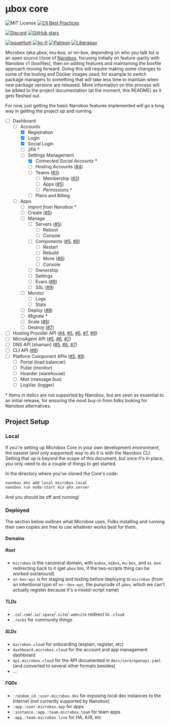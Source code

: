 # µbox core

![MIT License](https://img.shields.io/github/license/mu-box/core)
[![CII Best Practices](https://bestpractices.coreinfrastructure.org/projects/3162/badge)](https://bestpractices.coreinfrastructure.org/projects/3162)

[![Discord](https://img.shields.io/discord/610589644651888651?logo=discord&style=social)](https://discord.gg/MCDdHfy)
[![GitHub stars](https://img.shields.io/github/stars/mu-box/core?style=social)](https://github.com/mu-box/core)

[![IssueHunt](https://img.shields.io/badge/fund-an_issue-blue)](https://issuehunt.io/o/mu-box)
[![ko-fi](https://img.shields.io/badge/donate-on_ko--fi-blue)](https://ko-fi.com/microbox)
[![Patreon](https://img.shields.io/endpoint.svg?url=https%3A%2F%2Fshieldsio-patreon.herokuapp.com%2Fmicrobox%2Fpledges)](https://patreon.com/microbox)
[![Liberapay](https://img.shields.io/liberapay/receives/microbox?logo=liberapay)](https://liberapay.com/microbox/)

Microbox (aka µbox, mu-box, or mi-box, depending on who you talk to) is an open
source clone of [Nanobox](https://nanobox.io), focusing initially on
feature-parity with Nanobox v1 (boxfiles), then on adding features and
maintaining the boxfile approach moving forward. Doing this will require making
some changes to some of the tooling and Docker images used, for example to
switch package managers to something that will take less time to maintain when
new package versions are released. More information on this process will be
added to the project documentation (at the moment, this README) as it gets
fleshed out.

For now, just getting the basic Nanobox features implemented will go a long way
in getting the project up and running.

- [ ] Dashboard
   - [ ] Accounts
      - [x] Registration
      - [x] Login
      - [x] Social Login
      - [ ] _2FA_ \*
      - [ ] Settings Management
         - [x] _Connected Social Accounts_ \*
         - [ ] Hosting Accounts ([#4][])
         - [ ] Teams ([#3][])
            - [ ] Membership ([#3][])
            - [ ] Apps ([#5][])
            - [ ] _Permissions_ \*
         - [ ] Plans and Billing
   - [ ] Apps
      - [ ] _Import from Nanobox_ \*
      - [ ] Create ([#5][])
      - [ ] Manage
         - [ ] Servers ([#5][])
            - [ ] Reboot
            - [ ] Console
         - [ ] Components ([#5][], [#8][])
            - [ ] Restart
            - [ ] Rebuild
            - [ ] Move ([#6][])
            - [ ] Console
         - [ ] Ownership
         - [ ] Settings
         - [ ] Evars ([#9][])
         - [ ] SSL ([#9][])
      - [ ] Monitor
         - [ ] Logs
         - [ ] Stats
      - [ ] Deploy ([#8][])
      - [ ] _Migrate_ \*
      - [ ] Scale ([#6][])
      - [ ] Destroy ([#7][])
- [ ] Hosting Provider API ([#4][], [#5][], [#6][], [#7][], [#9][])
- [ ] MicroAgent API ([#5][], [#6][], [#7][])
- [ ] DNS API (shaman) ([#5][], [#6][], [#7][])
- [ ] CLI API ([#8][])
- [ ] Platform Component APIs ([#5][], [#9][])
   - [ ] Portal (load balancer)
   - [ ] Pulse (monitor)
   - [ ] Hoarder (warehouse)
   - [ ] Mist (message bus)
   - [ ] LogVac (logger)

\* Items _in italics_ are not supported by Nanobox, but are seen as essential to
an initial release, for ensuring the most buy-in from folks looking for Nanobox
alternatives.

[#3]: https://github.com/mu-box/core/issues/3
[#4]: https://github.com/mu-box/core/issues/4
[#5]: https://github.com/mu-box/core/issues/5
[#6]: https://github.com/mu-box/core/issues/6
[#7]: https://github.com/mu-box/core/issues/7
[#8]: https://github.com/mu-box/core/issues/8
[#9]: https://github.com/mu-box/core/issues/9

## Project Setup

### Local

If you're setting up Microbox Core in your own development environment, the
easiest (and only supported) way to do it is with the Nanobox CLI. Setting that
up is beyond the scope of this document, but once it's in place, you only need
to do a couple of things to get started.

In the directory where you've cloned the Core's code:

```sh
nanobox dns add local microbox.local
nanobox run node-start mix phx.server
```

And you should be off and running!

### Deployed

The section below outlines what Microbox uses. Folks installing and running
their own copies are free to use whatever works best for them.

#### Domains

##### Root

-   `microbox` is the canonical domain, with `mubox`, `mibox`, `mu-box`, and
    `mi-box` redirecting back to it (get `µbox` too, if the two-scripts thing
    can be worked out/around)
-   `xn-box-wyc` is for staging and testing before deploying to `microbox` (from
    an intentional typo of `xn--box-wyc`, the punycode of `µbox`, which we can't
    actually register because it's a mixed-script name)

##### TLDs

-   `.co`/`.com`/`.io`/`.space`/`.site`/`.website` redirect to `.cloud`
-   `.rocks` for community things

##### SLDs

-   `microbox.cloud` for onboarding (explain, register, etc)
-   `dashboard.microbox.cloud` for the account and app management dashboard
-   `api.microbox.cloud` for the API documented in `docs/core/openapi.yaml` (and
    converted to several other formats besides)
-   ...

##### FQDs

-   `:random_id.:user.microbox.dev` for exposing local dev instances to the
    Internet (not currently supported by Nanobox)
-   `:app.:user.microbox.app` for apps
-   `:instance.:app.:team.microbox.team` for team apps
-   `:app.:team.microbox.live` for HA, A/B, etc
